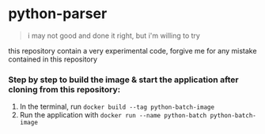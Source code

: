 # python-parser

> i may not good and done it right, but i'm willing to try

this repository contain a very experimental code, forgive me for any mistake contained in this repository

### Step by step to build the image & start the application after cloning from this repository:
1. In the terminal, run ``` docker build --tag python-batch-image ```
2. Run the application with ```docker run --name python-batch python-batch-image```
